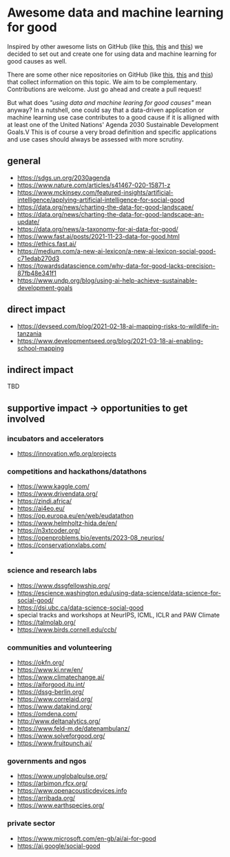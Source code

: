 # Awesome data and machine learning for good

Inspired by other awesome lists on GitHub
(like [this](https://github.com/metakermit/awesome-python-for-social-good),
[this](https://github.com/awesomedata/awesome-public-datasets)
and [this](https://github.com/josephmisiti/awesome-machine-learning))
we decided to set out and create one for using data and machine learning for good causes as well.

There are some other nice repositories on GitHub
(like [this](https://github.com/darenasc/data-science-for-good),
[this](https://github.com/shreyashankar/datasets-for-good)
and [this](https://github.com/dssg/hitchhikers-guide))
that collect information on this topic. We aim to be complementary. Contributions are welcome. Just go ahead and create a pull request!

But what does *"using data and machine learing for good causes"* mean anyway?
In a nutshell, one could say that a data-driven application or machine learning use case contributes to a good cause if it is alligned with at least one of the United Nations' Agenda 2030 Sustainable Development Goals.V
This is of course a very broad definition and specific applications and use cases should always be assessed with more scrutiny.



## general

- https://sdgs.un.org/2030agenda
- https://www.nature.com/articles/s41467-020-15871-z
- https://www.mckinsey.com/featured-insights/artificial-intelligence/applying-artificial-intelligence-for-social-good
- https://data.org/news/charting-the-data-for-good-landscape/
- https://data.org/news/charting-the-data-for-good-landscape-an-update/
- https://data.org/news/a-taxonomy-for-ai-data-for-good/
- https://www.fast.ai/posts/2021-11-23-data-for-good.html
- https://ethics.fast.ai/
- https://medium.com/a-new-ai-lexicon/a-new-ai-lexicon-social-good-c71edab270d3
- https://towardsdatascience.com/why-data-for-good-lacks-precision-87fb48e341f1
- https://www.undp.org/blog/using-ai-help-achieve-sustainable-development-goals



## direct impact

- https://devseed.com/blog/2021-02-18-ai-mapping-risks-to-wildlife-in-tanzania
- https://www.developmentseed.org/blog/2021-03-18-ai-enabling-school-mapping



## indirect impact

TBD



## supportive impact -> opportunities to get involved

### incubators and accelerators

- https://innovation.wfp.org/projects



### competitions and hackathons/datathons

- https://www.kaggle.com/
- https://www.drivendata.org/
- https://zindi.africa/
- https://ai4eo.eu/
- https://op.europa.eu/en/web/eudatathon
- https://www.helmholtz-hida.de/en/
- https://n3xtcoder.org/
- https://openproblems.bio/events/2023-08_neurips/
- https://conservationxlabs.com/
- 



### science and research labs

- https://www.dssgfellowship.org/
- https://escience.washington.edu/using-data-science/data-science-for-social-good/
- https://dsi.ubc.ca/data-science-social-good
- special tracks and workshops at NeurIPS, ICML, ICLR and PAW Climate
- https://talmolab.org/
- https://www.birds.cornell.edu/ccb/




### communities and volunteering

- https://okfn.org/
- https://www.ki.nrw/en/
- https://www.climatechange.ai/
- https://aiforgood.itu.int/
- https://dssg-berlin.org/
- https://www.correlaid.org/
- https://www.datakind.org/
- https://omdena.com/
- http://www.deltanalytics.org/
- https://www.feld-m.de/datenambulanz/
- https://www.solveforgood.org/
- https://www.fruitpunch.ai/



### governments and ngos

- https://www.unglobalpulse.org/
- https://arbimon.rfcx.org/
- https://www.openacousticdevices.info
- https://arribada.org/
- https://www.earthspecies.org/




### private sector

- https://www.microsoft.com/en-gb/ai/ai-for-good
- https://ai.google/social-good

